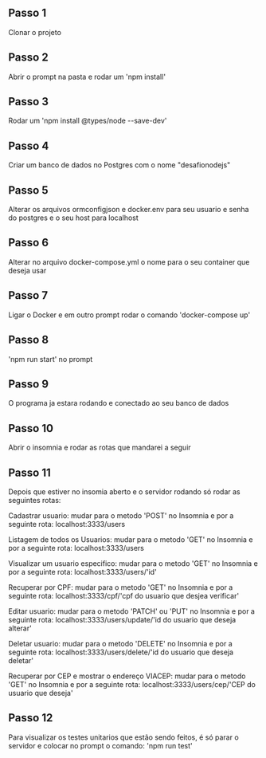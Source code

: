 ## Passo 1
Clonar o projeto

## Passo 2
Abrir o prompt na pasta e rodar um 'npm install'

## Passo 3
Rodar um 'npm install @types/node --save-dev'

## Passo 4
Criar um banco de dados no Postgres com o nome "desafionodejs"

## Passo 5
Alterar os arquivos ormconfigjson e docker.env para seu usuario e senha do postgres e o seu host para localhost

## Passo 6 
Alterar no arquivo docker-compose.yml o nome para o seu container que deseja usar

## Passo 7
Ligar o Docker e em outro prompt rodar o comando 'docker-compose up'

## Passo 8 
'npm run start' no prompt

## Passo 9 
O programa ja estara rodando e conectado ao seu banco de dados

## Passo 10
Abrir o insomnia e rodar as rotas que mandarei a seguir

## Passo 11
Depois que estiver no insomia aberto e o servidor rodando só rodar as seguintes rotas:

Cadastrar usuario:
mudar para o metodo 'POST' no Insomnia e por a seguinte rota: 
localhost:3333/users

Listagem de todos os Usuarios:
mudar para o metodo 'GET' no Insomnia e por a seguinte rota: 
localhost:3333/users

Visualizar um usuario especifico:
mudar para o metodo 'GET' no Insomnia e por a seguinte rota: 
localhost:3333/users/'id'

Recuperar por CPF:
mudar para o metodo 'GET' no Insomnia e por a seguinte rota:
localhost:3333/cpf/'cpf do usuario que desjea verificar'

Editar usuario:
mudar para o metodo 'PATCH' ou 'PUT' no Insomnia e por a seguinte rota:
localhost:3333/users/update/'id do usuario que deseja alterar'

Deletar usuario:
mudar para o metodo 'DELETE' no Insomnia e por a seguinte rota: 
localhost:3333/users/delete/'id do usuario que deseja deletar'

Recuperar por CEP e mostrar o endereço VIACEP:
mudar para o metodo 'GET' no Insomnia e por a seguinte rota: 
localhost:3333/users/cep/'CEP do usuario que deseja'


## Passo 12
Para visualizar os testes unitarios que estão sendo feitos, é só parar o servidor e colocar no prompt o comando: 'npm run test'